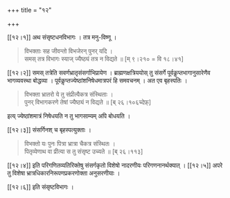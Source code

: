 +++
title = "१२"

+++

[[१२।१]] अथ संसृष्टधनविभागः । तत्र मनु-विष्णू ।

> विभक्ताः सह जीवन्तो विभजेरन् पुनर् यदि ।  
> समस् तत्र विभागः स्याज् ज्यैष्ठ्यं तत्र न विद्यते ॥ [म् ९।२१० = वि १८।४१]

[[१२।२]] समस् तत्रेति सवर्णभ्रातृसंसर्गाभिप्रायेण । ब्राह्मणक्षत्रिययोस् तु संसर्गे पूर्वकॢप्तभागानुसारेणैव भागव्यवस्था बोद्धव्या । पूर्वकॢप्तज्येष्ठांशनिषेधमात्रपरं हि समवचनम् । अत एव बृहस्पतिः ।

> विभक्ता भ्रातरो ये तु संप्रीत्यैकत्र संस्थिताः ।  
> पुनर् विभागकरणे तेषां ज्यैष्ठ्यं न विद्यते ॥ [ब् २६।१०६च्देफ़्]

इत्य् ज्येष्ठांशमात्रं निषेधयति न तु भागसाम्यम् अपि बोधयति ।

[[१२।३]] संसर्गिनश् च बृहस्पत्युक्ताः ।

> विभक्तो यः पुनः पित्रा भ्रात्रा चैकत्र संस्थितः ।  
> पितृव्येणाथ वा प्रीत्या स तु संसृष्ट उच्यते ॥ [ब् २६।११३]

[[१२।४]] इति परिगणितव्यतिरिक्तेषु संसर्गकृतो विशेषो नादरणीयः परिगणनानर्थक्यात् । [[१२।५]] अपरे तु विशेषा भ्रात्रधिकारनिरूपणप्रकरणोक्ता अनुसरणीयाः ।

[[१२।६]] इति संसृष्टविभागः ।
